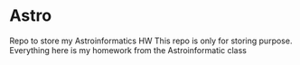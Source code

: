 # Astro
Repo to store my Astroinformatics HW
This repo is only for storing purpose.
Everything here is my homework from the Astroinformatic class
